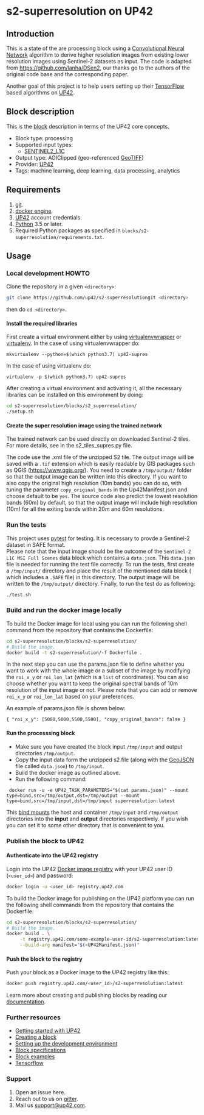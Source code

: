 # s2-superresolution on UP42
## Introduction

This is a state of the are processing block using a [Convolutional Neural Network](https://en.wikipedia.org/wiki/Convolutional_neural_network) 
algorithm to derive higher resolution images from existing lower resolution images using Sentinel-2 datasets as input.
The code is adapted from https://github.com/lanha/DSen2, our thanks go to the authors of the original code base and the 
corresponding paper.

Another goal of this project is to help users setting up their [TensorFlow](https://tensorflow.org) based algorithms on
[UP42](https://up42.com).

## Block description

This is the
[block](https://docs.up42.com/getting-started/core-concepts.html#blocks)
description in terms of the UP42 core concepts.

* Block type: processing
* Supported input types:
  * [SENTINEL2_L1C](https://docs.up42.com/up42-blocks/sobloo-s2-l1c.html)   
* Output type: AOIClipped (geo-referenced [GeoTIFF](https://en.wikipedia.org/wiki/GeoTIFF))
* Provider: [UP42](https://up42.com)
* Tags: machine learning, deep learning, data processing, analytics

## Requirements

 1. [git](https://git-scm.com/).
 2. [docker engine](https://docs.docker.com/engine/).
 3. [UP42](https://up42.com) account credentials.
 4. [Python](https://python.org) 3.5 or later.
 5. Required Python packages as specified in
    `blocks/s2-superresolution/requirements.txt`.

## Usage

### Local development HOWTO

Clone the repository in a given `<directory>`:

```bash
git clone https://github.com/up42/s2-superresolutiongit <directory>
``` 

then do `cd <directory>`.
#### Install the required libraries
First create a virtual environment either by using [virtualenvwrapper](https://virtualenvwrapper.readthedocs.io/en/latest/) 
or [virtualenv](https://virtualenv.pypa.io/en/latest/).
In the case of using virtualenvwrapper do:

```mkvirtualenv --python=$(which python3.7) up42-supres```

In the case of using virtualenv do:

````
virtualenv -p $(which python3.7) up42-supres
````

After creating a virtual environment and activating it, all the necessary libraries can be installed on this environment by doing:

```bash
cd s2-superresolution/blocks/s2_superresolution/
./setup.sh
```
#### Create the super resolution image using the trained network

The trained network can be used directly on downloaded Sentinel-2 tiles. For more details, see in the s2_tiles_supres.py file.

The code use the .xml file of the unzipped S2 tile. The output image will be saved with a `.tif` extension which is
easily readable by GIS packages such as QGIS (https://www.qgis.org/).
You need to create a `/tmp/output/` folder so that the output image can be written into this directory.
If you want to also copy the original high resolution (10m bands) you can do so, with tuning the parameter
`copy_original_bands` in the Up42Manifest.json and choose default to be `yes`.
The source code also predict the lowest resolution bands (60m) by default, so that the output image will include high
resolution (10m) for all the exiting bands within 20m and 60m resolutions.


### Run the tests

This project uses [pytest](https://docs.pytest.org/en/latest/) for testing. It is necessary to provde a Sentinel-2
dataset in SAFE format.  
Please note that the input image should be the outcome of the `Sentinel-2 L1C MSI Full Scenes` data block which contains a
``data.json``. This ``data.json`` file is needed for running the test file correctly.
To run the tests, first create a `/tmp/input/` directory and place the result of the mentioned data block ( which
includes a `.SAFE` file) in this directory. 
The output image will be written to the `/tmp/output/` directory. Finally, to run the test do as following:

```bash
./test.sh
```

### Build and run the docker image locally

To build the Docker image for local using you can run the following shell command from the repository
that contains the Dockerfile: 

```bash
cd s2-superresolution/blocks/s2-superresolution/
# Build the image.
docker build -t s2-superresolution/-f Dockerfile .
```
In the next step you can use the params.json file to define whether you want to work with the whole image or 
a subset of the image by modifying the ``roi_x_y`` or ``roi_lon_lat`` (which is a `list` of coordinates).
You can also choose whether you want to keep the original spectral bands of 10m resolution of the input image or not. 
Please note that you can add or remove ``roi_x_y`` or ``roi_lon_lat`` based on your preferences.

An example of params.json file is shown below:

``
{
  "roi_x_y": [5000,5000,5500,5500],
  "copy_original_bands": false
}
``

#### Run the processsing block 

 * Make sure you have created the block input `/tmp/input` and output directories `/tmp/output`.
 * Copy the input data form the unzipped s2 file (along with the
   [GeoJSON](https://en.wikipedia.org/wiki/GeoJSON) file called
   `data.json`) to `/tmp/input`.
 * Build the docker image as outlined above.
 * Run the following command: 
 
```
 docker run -u -e UP42_TASK_PARAMETERS="$(cat params.json)" --mount type=bind,src=/tmp/output,dst=/tmp/output --mount type=bind,src=/tmp/input,dst=/tmp/input superresolution:latest
```
This [bind mounts](https://docs.docker.com/storage/bind-mounts/) the
host and container `/tmp/input` and `/tmp/output` directories into the
**input** and **output** directories respectively. If you wish you can
set it to some other directory that is convenient to you.

### Publish the block to UP42

#### Authenticate into the UP42 registry 

Login into the UP42 [Docker image registry](https://docs.docker.com/registry/) 
with your UP42 user ID (`<user_id>`) and password:

```bash
docker login -u <user_id> registry.up42.com
``` 

To build the Docker image for publishing on the UP42
platform you can run the following shell commands from the repository
that contains the Dockerfile:

```bash
cd s2-superresolution/blocks/s2-superresolution/
# Build the image.
docker build . \
     -t registry.up42.com/some-example-user-id/s2-superresolution:latest \
     --build-arg manifest="$(<UP42Manifest.json)"
```

#### Push the block to the registry

Push your block as a Docker image to the UP42 registry like this: 

```bash
docker push registry.up42.com/<user_id>/s2-superresolution:latest
```

Learn more about creating and publishing blocks by reading our
[documentation](https://docs.up42.com/getting-started/first-block.html#).

### Further resources

 * [Getting started with UP42](https://docs.up42.com/getting-started/index.html)
 * [Creating a block](https://docs.up42.com/getting-started/first-block.html)
 * [Setting up the development environment](https://docs.up42.com/getting-started/dev-setup.html)
 * [Block specifications](https://docs.up42.com/specifications/index.html)
 * [Block examples](https://docs.up42.com/examples/index.html)
 * [Tensorflow](https://www.tensorflow.org/)

### Support
  
 1. Open an issue here.
 2. Reach out to us on
      [gitter](https://gitter.im/up42-com/community).
 3. Mail us [support@up42.com](mailto:support@up42.com).

 


